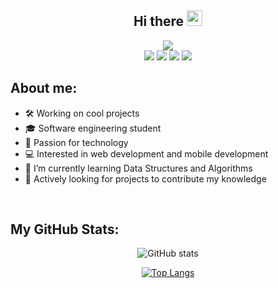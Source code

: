 <div align="center">
<h2>Hi there <img src="https://media.giphy.com/media/hvRJCLFzcasrR4ia7z/giphy.gif" width="25px"></h1>
<img src="https://raw.githubusercontent.com/Kelex-21/Kelex-21/main/assets/images/header-1.png?raw=true">
</div>

<div align="center">
<a href="https://twitter.com/KelexG21" target="_blank"><img src="https://shields.io/badge/Twitter-222831?logo=twitter&style=flat-square&logoColor=0693E3"></a>
<a href="https://www.instagram.com/kelexg21" target="_blank"><img src="https://shields.io/badge/Instagram-222831?logo=instagram&style=flat-square&logoColor=0693E3"></a>
<a href="https://dev.to/kelex" target="_blank"><img src="https://shields.io/badge/Dev.to-222831?logo=dev.to&style=flat-square&logoColor=0693E3"></a>
<a href="https://github.com/Kelex-21" target="_blank"><img src="https://shields.io/badge/Github-222831?logo=github&style=flat-square&logoColor=0693E3"></a>
</div>

## About me:

- 🛠️ Working on cool projects 
- 🎓 Software engineering student
- 🚀 Passion for technology
- 💻 Interested in web development and mobile development
- 🌱 I’m currently learning Data Structures and Algorithms
- 📡 Actively looking for projects to contribute my knowledge

<br />

## My GitHub Stats:

<div align="center">

![GitHub stats](https://github-readme-stats.vercel.app/api?username=Kelex-21&show_icons=true&count_private=true&include_all_commits=false&hide_title=true&icon_color=0693E3&hide_border=false)

[![Top Langs](https://github-readme-stats.vercel.app/api/top-langs/?username=Kelex-21&layout=compact&hide_title=true&langs_count=6&hide_border=false)](https://github.com/anuraghazra/github-readme-stats)

</div>
